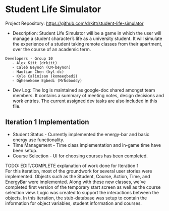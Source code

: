 # Student Life Simulator
Project Repository: https://github.com/drkitt/student-life-simulator

* Description: Student Life Simulator will be a game in which the user will manage a student character’s life as a university student. It will simulate the experience of a student taking remote classes from their apartment, over the course of an academic term.

```
Developers - Group 10
   - Alex Kitt (drkitt)
   - Caleb Beynon (CM-beynon)
   - Haotian Chen (kyl-dc)
   - Kyle Calinisan (komeegbedi)
   - Oghenekome Egbedi (MrNoboddy)
```

* Dev Log: The log is maintained as google-doc shared amongst team members. It contains a summary of meeting notes, design decisions and work entries. The current assigned dev tasks are also included in this file.

## Iteration 1 Implementation
* Student Status - Currently implemented the energy-bar and basic energy use functionality.
* Time Management - Time class implementation and in-game time have been setup.
* Course Selection - UI for choosing courses has been completed.

TODO: EDIT/COMPLETE explanation of work done for Iteration 1<br />
For this iteration, most of the groundwork for several user stories were implemented. Objects such as the Student, Course, Action, Time, and EnergyBar were implemented. Along with these new classes, we've completed first version of the temporary start screen as well as the course selection view. Logic was created to support the interactions between the objects.
In this iteration, the stub-database was setup to contain the information for object variables, student information and courses. 
